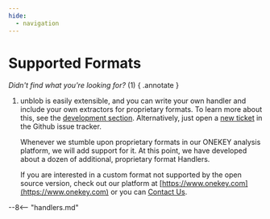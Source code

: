 ```yaml
---
hide:
  - navigation
---
```


# Supported Formats

_Didn't find what you're looking for?_ (1)
{ .annotate }

1.   unblob is easily extensible, and you can write your own handler and include your own extractors for proprietary formats.
     To learn more about this, see the [development section](development.md).
     Alternatively, just open a [new ticket](https://github.com/onekey-sec/unblob/issues) in the Github issue tracker.

     Whenever we stumble upon proprietary formats in our ONEKEY analysis platform, we will add support for it.
     At this point, we have developed about a dozen of additional, proprietary format Handlers.

     If you are interested in a custom format not supported by the open source version, check out our platform at
     [https://www.onekey.com](https://www.onekey.com) or you can [Contact Us](support.md).

--8<-- "handlers.md"
